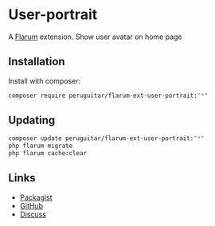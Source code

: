 # User-portrait

A [Flarum](http://flarum.org) extension. Show user avatar on home page

## Installation

Install with composer:

```sh
composer require peruguitar/flarum-ext-user-portrait:"*"
```

## Updating

```sh
composer update peruguitar/flarum-ext-user-portrait:"*"
php flarum migrate
php flarum cache:clear
```

## Links

- [Packagist](https://packagist.org/packages/peruguitar/flarum-ext-user-portrait)
- [GitHub](https://github.com/peruguitar/flarum-ext-user-portrait)
- [Discuss](https://discuss.flarum.org/d/PUT_DISCUSS_SLUG_HERE)
